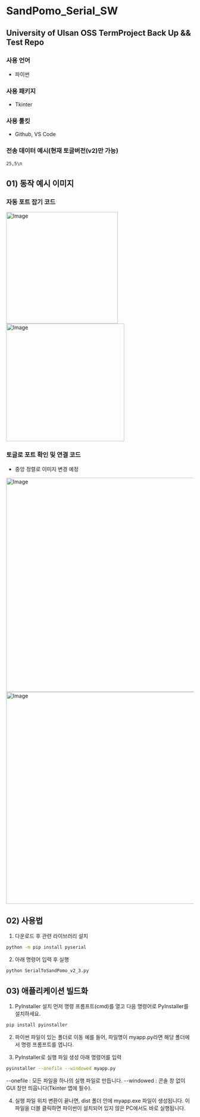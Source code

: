 # SandPomo_Serial_SW

## University of Ulsan OSS TermProject Back Up && Test Repo

### 사용 언어
- 파이썬
### 사용 패키지
- Tkinter
### 사용 툴킷
- Github, VS Code
### 전송 데이터 예시(현재 토글버전(v2)만 가능)
``` bash
25,5\n
```

## 01) 동작 예시 이미지

### 자동 포트 잡기 코드
<img width="300" alt="Image" src="https://github.com/user-attachments/assets/66eb805d-5302-4067-8ed6-f3471aa3cf76" />
<img width="317" alt="Image" src="https://github.com/user-attachments/assets/e0ed59a1-85e3-47d7-bf50-c52f0e29c7f2" />

### 토글로 포트 확인 및 연결 코드
- 중앙 정렬로 이미지 변경 예정
<img width="576" alt="Image" src="https://github.com/user-attachments/assets/bab34f7b-ed27-4bfc-8d5e-e15930e3967d" />
<img width="570" alt="Image" src="https://github.com/user-attachments/assets/6970968d-7332-4e26-9826-9e322172a612" />

## 02) 사용법
1. 다운로드 후 관련 라이브러리 설치
``` bash
python -m pip install pyserial
```
2. 아래 명령어 입력 후 실행
``` bash
python SerialToSandPomo_v2_3.py
```
## 03) 애플리케이션 빌드화
1. PyInstaller 설치
먼저 명령 프롬프트(cmd)를 열고 다음 명령어로 PyInstaller를 설치하세요.
```bash
pip install pyinstaller
```
2. 파이썬 파일이 있는 폴더로 이동
예를 들어, 파일명이 myapp.py라면 해당 폴더에서 명령 프롬프트를 엽니다.

3. PyInstaller로 실행 파일 생성
아래 명령어를 입력
```bash
pyinstaller --onefile --windowed myapp.py
```
--onefile : 모든 파일을 하나의 실행 파일로 만듭니다.
--windowed : 콘솔 창 없이 GUI 창만 띄웁니다(Tkinter 앱에 필수).

4. 실행 파일 위치
변환이 끝나면, dist 폴더 안에 myapp.exe 파일이 생성됩니다.
이 파일을 더블 클릭하면 파이썬이 설치되어 있지 않은 PC에서도 바로 실행됩니다.

